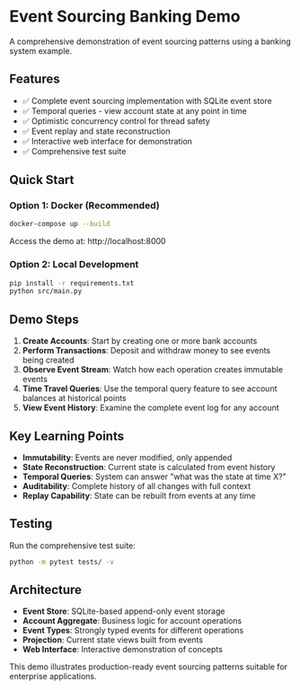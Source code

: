 # Event Sourcing Banking Demo

A comprehensive demonstration of event sourcing patterns using a banking system example.

## Features

- ✅ Complete event sourcing implementation with SQLite event store
- ✅ Temporal queries - view account state at any point in time
- ✅ Optimistic concurrency control for thread safety
- ✅ Event replay and state reconstruction
- ✅ Interactive web interface for demonstration
- ✅ Comprehensive test suite

## Quick Start

### Option 1: Docker (Recommended)
```bash
docker-compose up --build
```
Access the demo at: http://localhost:8000

### Option 2: Local Development
```bash
pip install -r requirements.txt
python src/main.py
```

## Demo Steps

1. **Create Accounts**: Start by creating one or more bank accounts
2. **Perform Transactions**: Deposit and withdraw money to see events being created
3. **Observe Event Stream**: Watch how each operation creates immutable events
4. **Time Travel Queries**: Use the temporal query feature to see account balances at historical points
5. **View Event History**: Examine the complete event log for any account

## Key Learning Points

- **Immutability**: Events are never modified, only appended
- **State Reconstruction**: Current state is calculated from event history
- **Temporal Queries**: System can answer "what was the state at time X?"
- **Auditability**: Complete history of all changes with full context
- **Replay Capability**: State can be rebuilt from events at any time

## Testing

Run the comprehensive test suite:
```bash
python -m pytest tests/ -v
```

## Architecture

- **Event Store**: SQLite-based append-only event storage
- **Account Aggregate**: Business logic for account operations
- **Event Types**: Strongly typed events for different operations
- **Projection**: Current state views built from events
- **Web Interface**: Interactive demonstration of concepts

This demo illustrates production-ready event sourcing patterns suitable for enterprise applications.
